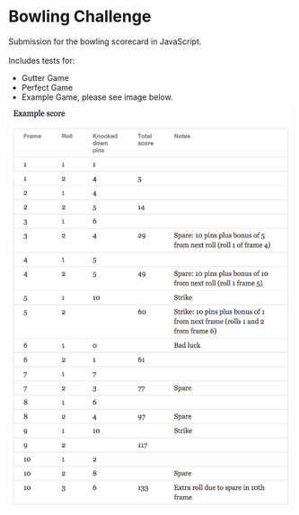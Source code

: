 
Bowling Challenge
=================

Submission for the bowling scorecard in JavaScript.
<br>
<br>
Includes tests for:

* Gutter Game
* Perfect Game
* Example Game, please see image below.


![Ten Pin Score Example](images/example_ten_pin_scoring.png)
